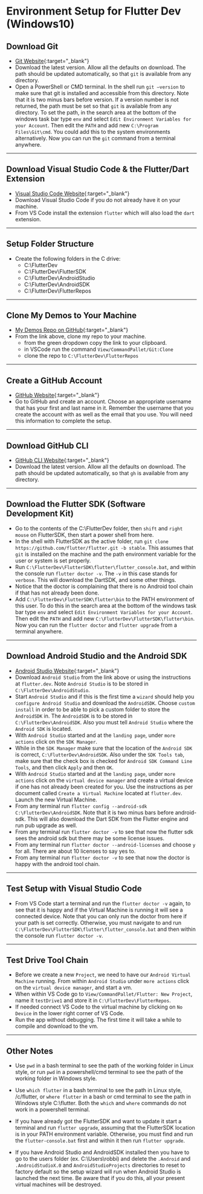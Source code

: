 # Environment Setup for Flutter Dev (Windows10)

## Download Git

- [Git Website](https://git-scm.com/){:target="_blank"}
- Download the latest version. Allow all the defaults on download. The path should be updated automatically, so that `git` is available from any directory.
- Open a PowerShell or CMD terminal. In the shell run `git –version` to make sure that git is installed and accessible from this directory. Note that it is two minus bars before version. If a version number is not returned, the path must be set so that `git` is available from any directory. To set the path, in the search area at the bottom of the windows task bar type `env` and select `Edit Environment Variables for your Account`. Then edit the `PATH` and add new `C:\Program Files\Git\cmd`. You could add this to the system environments alternatively. Now you can run the `git` command from a terminal anywhere.
  
----

## Download Visual Studio Code & the Flutter/Dart Extension

- [Visual Studio Code Website](https://code.visualstudio.com){:target="_blank"}
- Download Visual Studio Code if you do not already have it on your machine.
- From VS Code install the extension `flutter` which will also load the `dart` extension.

---

## Setup Folder Structure

- Create the following folders in the C drive:
  - C:\FlutterDev
  - C:\FlutterDev\FlutterSDK
  - C:\FlutterDev\AndroidStudio
  - C:\FlutterDev\AndroidSDK
  - C:\FlutterDev\FlutterRepos

---

## Clone My Demos to Your Machine

- [My Demos Repo on GitHub](https://github.com/RobbinLawFlutter/flutter-demos-all){:target="_blank"}
- From the link above, clone my repo to your machine.
  - from the green dropdown copy the link to your clipboard.
  - in VSCode run the command `View/CommandPallet/Git:Clone`
  - clone the repo to `C:\FlutterDev\FlutterRepos`

---

## Create a GitHub Account

- [GitHub Website](https://github.com){:target="_blank"}
- Go to GitHub and create an account. Choose an appropriate username that has your first and last name in it. Remember the username that you create the account with as well as the email that you use. You will need this information to complete the setup.

---

## Download GitHub CLI

- [GitHub CLI Website](https://cli.github.com/){:target="_blank"}
- Download the latest version. Allow all the defaults on download. The path should be updated automatically, so that `gh` is available from any directory.

----

## Download the Flutter SDK (Software Development Kit)

- Go to the contents of the C:\FlutterDev folder, then `shift` and `right mouse` on FlutterSDK, then start a power shell from here.
- In the shell with FlutterSDK as the active folder, run `git clone https://github.com/flutter/flutter.git -b stable`. This assumes that `git` is installed on the machine and the path environment variable for the user or system is set properly.
- Run `C:\FlutterDev\FlutterSDK\flutter\flutter_console.bat`, and within the console run `flutter doctor -v`. The `-v` in this case stands for `verbose`. This will download the DartSDK, and some other things.
- Notice that the doctor is complaining that there is no Android tool chain if that has not already been done.
- Add `C:\FlutterDev\FlutterSDK\flutter\bin` to the PATH environment of this user. To do this in the search area at the bottom of the windows task bar type `env` and select `Edit Environment Variables for your Account`. Then edit the `PATH` and add new `C:\FlutterDev\FlutterSDK\flutter\bin`. Now you can run the `flutter doctor` and `flutter upgrade` from a terminal anywhere.

----

## Download Android Studio and the Android SDK

- [Android Studio Website](https://developer.android.com/studio/releases){:target="_blank"}
- Download `Android Studio` from the link above or using the instructions at `flutter.dev`. Note `Android Studio` is to be stored in `C:\FlutterDev\AndroidStudio`.
- Start `Android Studio` and if this is the first time a `wizard` should help you `configure Android Studio` and download the `AndroidSDK`. Choose `custom install` in order to be able to pick a custom folder to store the `AndroidSDK` in. The `AndroidSDK` is to be stored in `C:\FlutterDev\AndroidSDK`. Also you must tell `Android Studio` where the `Android SDK` is located.
- With `Android Studio` started and at the `landing page`, under `more actions` click on the `SDK Manager`.
- While in the `SDK Manager` make sure that the location of the `Android SDK` is correct, `C:\FlutterDev\AndroidSDK`. Also under the `SDK Tools tab`, make sure that the check box is checked for `Android SDK Command Line Tools`, and then click `Apply` and then `OK`.
- With `Android Studio` started and at the `landing page`, under `more actions` click on the `virtual device manager` and create a virtual device if one has not already been created for you. Use the instructions as per document called `Create a Virtual Machine` located at `flutter.dev`. Launch the new Virtual Machine.
- From any terminal run `flutter config --android-sdk C:\FlutterDev\AndroidSDK`. Note that it is two minus bars before android-sdk. This will also download the Dart SDK from the Flutter engine and run pub upgrade as well.
- From any terminal run `flutter doctor -v` to see that now the flutter sdk sees the android sdk but there may be some license issues.
- From any terminal run `flutter doctor --android-licenses` and choose `y` for all. There are about 10 licenses to say yes to.
- From any terminal run `flutter doctor -v` to see that now the doctor is happy with the android tool chain.

---

## Test Setup with Visual Studio Code

- From VS Code start a terminal and run the `flutter doctor -v` again, to see that it is happy and if the Virtual Machine is running it will see a connected device. Note that you can only run the doctor from here if your path is set correctly. Otherwise, you must navigate to and run `C:\FlutterDev\FlutterSDK\flutter\flutter_console.bat` and then within the console run `flutter doctor -v`.

---

## Test Drive Tool Chain

- Before we create a new `Project`, we need to have our `Android Virtual Machine` running. From within `Android Studio` under `more actions` click on the `virtual device manager`, and start a vm.
- When within VS Code go to `View/CommandPallet/Flutter: New Project`, name it `testDrive1` and store it in `C:\FlutterDev\FlutterRepos`.
- If needed connect VS Code to the virtual machine by clicking on `No Device` in the lower right corner of VS Code.
- Run the app without debugging. The first time it will take a while to compile and download to the vm.

---

## Other Notes

- Use `pwd` in a bash terminal to see the path of the working folder in Linux style, or run `pwd` in a powershell/cmd terminal to see the path of the working folder in Windows style.

- Use `which flutter` in a bash terminal to see the path in Linux style, /c/flutter, or `where flutter` in a bash or cmd terminal to see the path in Windows style C:\flutter. Both the `which` and `where` commands do not work in a powershell terminal.

- If you have already got the FlutterSDK and want to update it start a terminal and run `flutter upgrade`, assuming that the FlutterSDK location is in your PATH environment variable. Otherwise, you must find and run the `flutter-console.bat` first and within it then run `flutter upgrade`.

- If you have Android Studio and AndroidSDK installed then you have to go to the users folder (ex. C:\Users\robbi) and delete the `.Android` and `.AndroidStudioX.0` and `AndroidStudioProjects` directories to reset to factory default so the setup wizard will run when Android Studio is launched the next time. Be aware that if you do this, all your present virtual machines will be destroyed.
